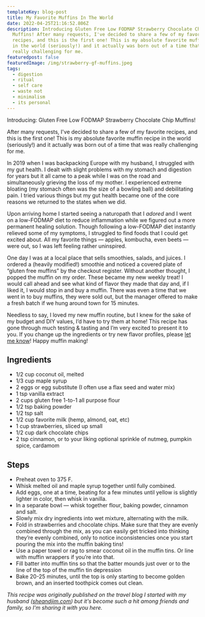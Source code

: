 ```yaml
---
templateKey: blog-post
title: My Favorite Muffins In The World
date: 2022-04-25T21:16:52.806Z
description: Introducing Gluten Free Low FODMAP Strawberry Chocolate Chip
  Muffins! After many requests, I've decided to share a few of my favorite
  recipes, and this is the first one! This is my absolute favorite muffin recipe
  in the world (seriously!) and it actually was born out of a time that was
  really challenging for me.
featuredpost: false
featuredImage: /img/strawberry-gf-muffins.jpeg
tags:
  - digestion
  - ritual
  - self care
  - waste not
  - minimalism
  - its personal
---
```

Introducing: Gluten Free Low FODMAP Strawberry Chocolate Chip Muffins!

After many requests, I've decided to share a few of my favorite recipes, and this is the first one! This is my absolute favorite muffin recipe in the world (seriously!) and it actually was born out of a time that was really challenging for me. 

In 2019 when I was backpacking Europe with my husband, I struggled with my gut health. I dealt with slight problems with my stomach and digestion for years but it all came to a peak while I was on the road and simultaneously grieving the loss of my mother. I experienced extreme bloating (my stomach often was the size of a bowling ball) and debilitating pain. I tried various things but my gut health became one of the core reasons we returned to the states when we did.

Upon arriving home I started seeing a naturopath that I *adored* and I went on a low-FODMAP diet to reduce inflammation while we figured out a more permanent healing solution. Though following a low-FODMAP diet instantly relieved some of my symptoms, I struggled to find foods that I could get excited about. All my favorite things — apples, kombucha, even beets — were out, so I was left feeling rather uninspired.

One day I was at a local place that sells smoothies, salads, and juices. I ordered a (heavily modified!) smoothie and noticed a covered plate of “gluten free muffins” by the checkout register. Without another thought, I popped the muffin on my order. These became my new weekly treat! I would call ahead and see what kind of flavor they made that day and, if I liked it, I would stop in and buy a muffin. There was even a time that we went in to buy muffins, they were sold out, but the manager offered to make a fresh batch if we hung around town for 15 minutes.

Needless to say, I loved my new muffin routine, but I knew for the sake of my budget and DIY values, I’d have to try them at home! This recipe has gone through much testing & tasting and I’m very excited to present it to you. If you change up the ingredients or try new flavor profiles, please [let me know](https://www.sheilaanne.com/contact/)! Happy muffin making!

## Ingredients

* 1/2 cup coconut oil, melted
* 1/3 cup maple syrup
* 2 eggs or egg substitute (I often use a flax seed and water mix)
* 1 tsp vanilla extract
* 2 cups gluten free 1-to-1 all purpose flour
* 1/2 tsp baking powder
* 1/2 tsp salt
* 1/2 cup favorite milk (hemp, almond, oat, etc)
* 1 cup strawberries, sliced up small
* 1/2 cup dark chocolate chips
* 2 tsp cinnamon, or to your liking optional sprinkle of nutmeg, pumpkin spice, cardamom

## Steps

* Preheat oven to 375 F.
* Whisk melted oil and maple syrup together until fully combined.
* Add eggs, one at a time, beating for a few minutes until yellow is slightly lighter in color, then whisk in vanilla.
* In a separate bowl — whisk together flour, baking powder, cinnamon and salt.
* Slowly mix dry ingredients into wet mixture, alternating with the milk.
* Fold in strawberries and chocolate chips. Make sure that they are evenly combined through the mix, as you can easily get tricked into thinking they’re evenly combined, only to notice inconsistencies once you start pouring the mix into the muffin baking tins!
* Use a paper towel or rag to smear coconut oil in the muffin tins. Or line with muffin wrappers if you’re into that.
* Fill batter into muffin tins so that the batter mounds just over or to the line of the top of the muffin tin depression
* Bake 20-25 minutes, until the top is only starting to become golden brown, and an inserted toothpick comes out clean.

*This recipe was originally published on the travel blog I started with my husband ([sheandjim.com](https://www.sheilaanne.com/writing-desk/)) but it's become such a hit among friends and family, so I'm sharing it with you here.*